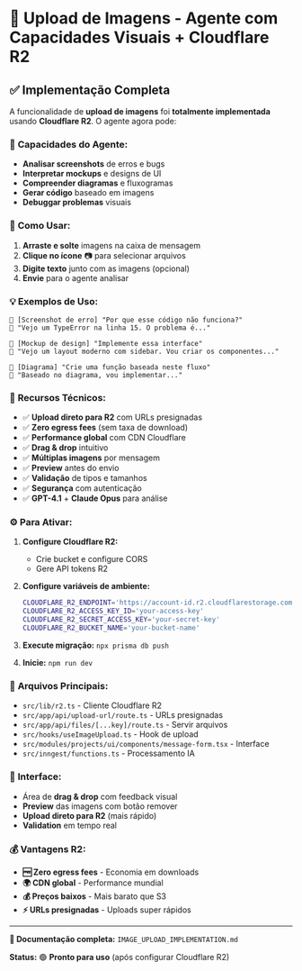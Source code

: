# 📸 Upload de Imagens - Agente com Capacidades Visuais + Cloudflare R2

## ✅ Implementação Completa

A funcionalidade de **upload de imagens** foi **totalmente implementada** usando **Cloudflare R2**. O agente agora pode:

### 🎯 **Capacidades do Agente:**
- **Analisar screenshots** de erros e bugs
- **Interpretar mockups** e designs de UI
- **Compreender diagramas** e fluxogramas  
- **Gerar código** baseado em imagens
- **Debuggar problemas** visuais

### 🚀 **Como Usar:**
1. **Arraste e solte** imagens na caixa de mensagem
2. **Clique no ícone** 📷 para selecionar arquivos
3. **Digite texto** junto com as imagens (opcional)
4. **Envie** para o agente analisar

### 💡 **Exemplos de Uso:**
```
👤 [Screenshot de erro] "Por que esse código não funciona?"
🤖 "Vejo um TypeError na linha 15. O problema é..."

👤 [Mockup de design] "Implemente essa interface"  
🤖 "Vejo um layout moderno com sidebar. Vou criar os componentes..."

👤 [Diagrama] "Crie uma função baseada neste fluxo"
🤖 "Baseado no diagrama, vou implementar..."
```

### 🔧 **Recursos Técnicos:**
- ✅ **Upload direto para R2** com URLs presignadas
- ✅ **Zero egress fees** (sem taxa de download)
- ✅ **Performance global** com CDN Cloudflare
- ✅ **Drag & drop** intuitivo
- ✅ **Múltiplas imagens** por mensagem
- ✅ **Preview** antes do envio
- ✅ **Validação** de tipos e tamanhos
- ✅ **Segurança** com autenticação
- ✅ **GPT-4.1** + **Claude Opus** para análise

### ⚙️ **Para Ativar:**
1. **Configure Cloudflare R2:**
   - Crie bucket e configure CORS
   - Gere API tokens R2
   
2. **Configure variáveis de ambiente:**
   ```bash
   CLOUDFLARE_R2_ENDPOINT='https://account-id.r2.cloudflarestorage.com'
   CLOUDFLARE_R2_ACCESS_KEY_ID='your-access-key'
   CLOUDFLARE_R2_SECRET_ACCESS_KEY='your-secret-key'
   CLOUDFLARE_R2_BUCKET_NAME='your-bucket-name'
   ```

3. **Execute migração:** `npx prisma db push`
4. **Inicie:** `npm run dev`

### 📁 **Arquivos Principais:**
- `src/lib/r2.ts` - Cliente Cloudflare R2
- `src/app/api/upload-url/route.ts` - URLs presignadas  
- `src/app/api/files/[...key]/route.ts` - Servir arquivos
- `src/hooks/useImageUpload.ts` - Hook de upload
- `src/modules/projects/ui/components/message-form.tsx` - Interface
- `src/inngest/functions.ts` - Processamento IA

### 🎨 **Interface:**
- Área de **drag & drop** com feedback visual
- **Preview** das imagens com botão remover
- **Upload direto para R2** (mais rápido)
- **Validation** em tempo real

### 💰 **Vantagens R2:**
- **🆓 Zero egress fees** - Economia em downloads
- **🌍 CDN global** - Performance mundial
- **💰 Preços baixos** - Mais barato que S3
- **⚡ URLs presignadas** - Uploads super rápidos

---

**📖 Documentação completa:** `IMAGE_UPLOAD_IMPLEMENTATION.md`

**Status:** 🟢 **Pronto para uso** (após configurar Cloudflare R2)